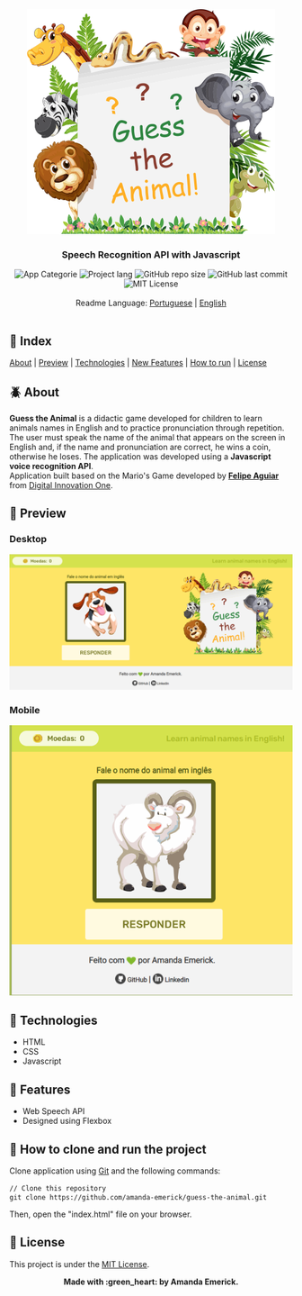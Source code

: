 <div align="center"><img src="https://github.com/amanda-emerick/guess-the-animal/blob/master/img/cover.png" alt="Guess the Animal"></div>
<div align="center"><h3>Speech Recognition API with Javascript</h3></div>
<div align="center">
<img alt="App Categorie" src="https://img.shields.io/badge/App%20Categorie-Kids%20Game-%2397CA00?style=flat-square"> 
<img alt="Project lang" src="https://img.shields.io/badge/Project%20Language-PT%20%7C%20EN-%2397CA00?style=flat-square"> 
<img alt="GitHub repo size" src="https://img.shields.io/github/repo-size/amanda-emerick/guess-the-animal?color=%2397CA00&style=flat-square"> 
<img alt="GitHub last commit" src="https://img.shields.io/github/last-commit/amanda-emerick/guess-the-animal?color=%2397CA00&style=flat-square"> 
<img alt="MIT License" src="https://img.shields.io/github/license/amanda-emerick/guess-the-animal?color=%2397CA00&style=flat-square">  
</div>
<br>
<div align="center">
Readme Language: <a href="https://github.com/amanda-emerick/guess-the-animal/blob/master/readme-pt.md">Portuguese</a> | <a href="#">English</a>
</div>
<br>

## :hatching_chick: Index
<a name=anchor></a>
[About](#about) | [Preview](#preview) | [Technologies](#technologies) | [New Features](#new-features) | [How to run](#how-to-run) | [License](#license)

<a id="about"></a>
## :beetle: About
**Guess the Animal** is a didactic game developed for children to learn animals names in English and to practice pronunciation through repetition.
The user must speak the name of the animal that appears on the screen in English and, if the name and pronunciation are correct, he wins a coin, otherwise he loses.
The application was developed using a **Javascript voice recognition API**.<br> 
Application built based on the Mario's Game developed by **[Felipe Aguiar](https://github.com/felipeAguiarCode/jogo-mario)** from [Digital Innovation One](https://github.com/digitalinnovationone).

<a id="preview"></a>
## :panda_face: Preview
### Desktop
![desktop-version](https://github.com/amanda-emerick/guess-the-animal/blob/master/readme/desktop.png)
### Mobile
![mobile-version](https://github.com/amanda-emerick/guess-the-animal/blob/master/readme/mobile.png)

<a id="technologies"></a>
## :racehorse: Technologies
* HTML
* CSS
* Javascript

<a id="new-features"></a>
## :honeybee: Features
* Web Speech API
* Designed using Flexbox

<a id="how-to-run"></a>
## :frog: How to clone and run the project
Clone application using [Git](https://git-scm.com) and the following commands:
```
// Clone this repository
git clone https://github.com/amanda-emerick/guess-the-animal.git
```
Then, open the "index.html" file on your browser.

<a id="license"></a>
## :bug: License
This project is under the [MIT License](https://github.com/amanda-emerick/guess-the-animal/blob/master/LICENSE).

<p align="center">
<b>Made with :green_heart: by Amanda Emerick.</b>
</p>
